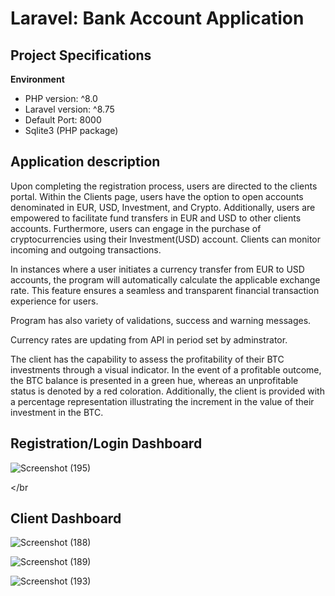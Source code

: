# Laravel: Bank Account Application

## Project Specifications

**Environment**
- PHP version: ^8.0
- Laravel version: ^8.75
- Default Port: 8000
- Sqlite3 (PHP package)

## Application description


Upon completing the registration process, users are directed to the clients portal. Within the Clients page, users have the option to open accounts denominated in EUR, USD, Investment, and Crypto. Additionally, users are empowered to facilitate fund transfers in EUR and USD to other clients accounts. Furthermore, users can engage in the purchase of cryptocurrencies using their Investment(USD) account. Clients can monitor incoming and outgoing transactions.

In instances where a user initiates a currency transfer from EUR to USD accounts, the program will automatically calculate the applicable exchange rate. This feature ensures a seamless and transparent financial transaction experience for users.

Program has also variety of validations, success and warning messages.

Currency rates are updating from API in period set by adminstrator.

The client has the capability to assess the profitability of their BTC investments through a visual indicator. In the event of a profitable outcome, the BTC balance is presented in a green hue, whereas an unprofitable status is denoted by a red coloration. Additionally, the client is provided with a percentage representation illustrating the increment in the value of their investment in the BTC.

## Registration/Login Dashboard
![Screenshot (195)](https://github.com/arturs-ansons/BankAccount/assets/65274330/c7e3c2c8-f32f-4acf-aa39-49aa6cb2c65f)

</br
    
## Client Dashboard 

![Screenshot (188)](https://github.com/arturs-ansons/BankAccount/assets/65274330/9ec51893-98f0-4c0f-ae2c-1d9a6b9b19c7)

![Screenshot (189)](https://github.com/arturs-ansons/BankAccount/assets/65274330/379fa8d2-089f-4b01-a8a7-915b3c8b97ed)

![Screenshot (193)](https://github.com/arturs-ansons/BankAccount/assets/65274330/b1a81e96-81fb-41be-ba35-a4a801bc1bc7)





